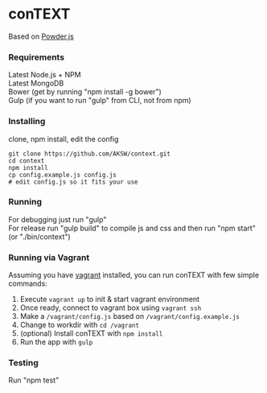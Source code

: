 # conTEXT

Based on [Powder.js](https://github.com/yamalight/generator-powder)

### Requirements

Latest Node.js + NPM  
Latest MongoDB  
Bower (get by running "npm install -g bower")  
Gulp (if you want to run "gulp" from CLI, not from npm)  

### Installing

clone, npm install, edit the config

    git clone https://github.com/AKSW/context.git
    cd context
    npm install
    cp config.example.js config.js
    # edit config.js so it fits your use

### Running

For debugging just run "gulp"  
For release run "gulp build" to compile js and css and then run "npm start" (or "./bin/context")  

### Running via Vagrant

Assuming you have [vagrant](http://www.vagrantup.com/) installed, you can run conTEXT with few simple commands:  

1. Execute `vagrant up` to init & start vagrant environment
2. Once ready, connect to vagrant box using `vagrant ssh`
3. Make a `/vagrant/config.js` based on `/vagrant/config.example.js`
4. Change to workdir with `cd /vagrant`
5. (optional) Install conTEXT with `npm install`
6. Run the app with `gulp`

### Testing

Run "npm test"  

